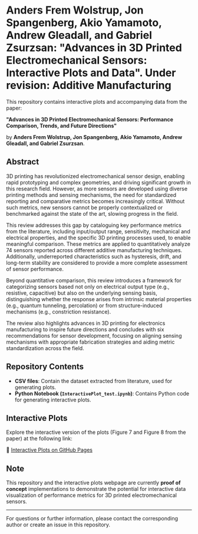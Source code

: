 # Anders Frem Wolstrup, Jon Spangenberg, Akio Yamamoto, Andrew Gleadall, and Gabriel Zsurzsan: "Advances in 3D Printed Electromechanical Sensors: Interactive Plots and Data". Under revision: Additive Manufacturing

This repository contains interactive plots and accompanying data from the paper:

**"Advances in 3D Printed Electromechanical Sensors: Performance Comparison, Trends, and Future Directions"**

by **Anders Frem Wolstrup, Jon Spangenberg, Akio Yamamoto, Andrew Gleadall, and Gabriel Zsurzsan**.

## Abstract

3D printing has revolutionized electromechanical sensor design, enabling rapid prototyping and complex geometries, and driving significant growth in this research field. However, as more sensors are developed using diverse printing methods and sensing mechanisms, the need for standardized reporting and comparative metrics becomes increasingly critical. Without such metrics, new sensors cannot be properly contextualized or benchmarked against the state of the art, slowing progress in the field.

This review addresses this gap by cataloguing key performance metrics from the literature, including input/output range, sensitivity, mechanical and electrical properties, and the specific 3D printing processes used, to enable meaningful comparison. These metrics are applied to quantitatively analyze 74 sensors reported across different additive manufacturing techniques. Additionally, underreported characteristics such as hysteresis, drift, and long-term stability are considered to provide a more complete assessment of sensor performance.

Beyond quantitative comparison, this review introduces a framework for categorizing sensors based not only on electrical output type (e.g., resistive, capacitive) but also on the underlying sensing basis, distinguishing whether the response arises from intrinsic material properties (e.g., quantum tunneling, percolation) or from structure-induced mechanisms (e.g., constriction resistance).

The review also highlights advances in 3D printing for electronics manufacturing to inspire future directions and concludes with six recommendations for sensor development, focusing on aligning sensing mechanisms with appropriate fabrication strategies and aiding metric standardization across the field.

## Repository Contents

- **CSV files**: Contain the dataset extracted from literature, used for generating plots.
- **Python Notebook (`InteractivePlot_test.ipynb`)**: Contains Python code for generating interactive plots.

## Interactive Plots

Explore the interactive version of the plots (Figure 7 and Figure 8 from the paper) at the following link:

🔗 [Interactive Plots on GitHub Pages](https://ElemechSensors.github.io/)

## Note

This repository and the interactive plots webpage are currently **proof of concept** implementations to demonstrate the potential for interactive data visualization of performance metrics for 3D printed electromechanical sensors.

---

For questions or further information, please contact the corresponding author or create an issue in this repository.

